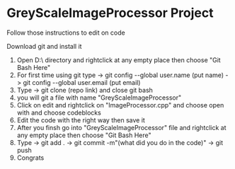 <h1> GreyScaleImageProcessor Project </h1> 

Follow those instructions to edit on code

Download git and install it

1) Open D:\ directory and rightclick at any empty place then choose "Git Bash Here"
2) For first time using git type -> git config --global user.name (put name) -> git config --global user.email (put email)
3) Type -> git clone (repo link) and close git bash
4) you will git a file with name "GreyScaleImageProcessor"
5) Click on edit and rightclick on "ImageProcessor.cpp" and choose open with and choose codeblocks
6) Edit the code with the right way then save it
7) After you finsh go into "GreyScaleImageProcessor" file and rightclick at any empty place then choose "Git Bash Here"
8) Type -> git add . ->  git commit -m"(what did you do in the code)" -> git push
9) Congrats
